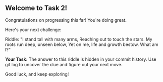 ## Welcome to Task 2!

Congratulations on progressing this far! You're doing great.

Here's your next challenge:

Riddle:
"I stand tall with many arms,
Reaching out to touch the stars.
My roots run deep, unseen below,
Yet on me, life and growth bestow.
What am I?"

**Your Task:**
The answer to this riddle is hidden in your commit history. Use git log to uncover the clue and figure out your next move.

Good luck, and keep exploring!